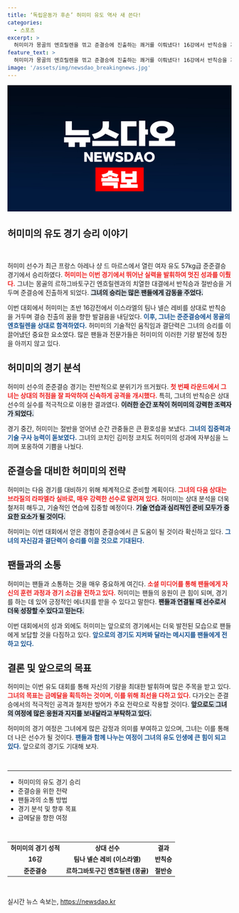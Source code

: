 ```yaml
---
title: ‘독립운동가 후손’ 허미미 유도 역사 새 쓴다!
categories:
  - 스포츠
excerpt: >
  허미미가 몽골의 엔흐릴렌을 꺾고 준결승에 진출하는 쾌거를 이뤄냈다! 16강에서 반칙승을 거두며 세 번의 승리를 차지한 그녀는 이제 라파엘라 실바와의 격돌을 앞두고 있다. 관심이 집중되는 허미미의 도전을 함께 응원해보세요!
feature_text: >
  허미미가 몽골의 엔흐릴렌을 꺾고 준결승에 진출하는 쾌거를 이뤄냈다! 16강에서 반칙승을 거두며 세 번의 승리를 차지한 그녀는 이제 라파엘라 실바와의 격돌을 앞두고 있다. 관심이 집중되는 허미미의 도전을 함께 응원해보세요!
image: '/assets/img/newsdao_breakingnews.jpg'
---
```


<p><img src="/assets/img/newsdao_breakingnews.jpg" alt="ranknews 속보" /></p>

<h2 data-ke-size="size26">허미미의 유도 경기 승리 이야기</h2>

<p data-ke-size="size16">&nbsp;</p>

<p>허미미 선수가 최근 프랑스 아레나 샹 드 마르스에서 열린 여자 유도 57kg급 준준결승 경기에서 승리하였다. <b><span style="color: #ee2323;">허미미는 이번 경기에서 뛰어난 실력을 발휘하여 멋진 성과를 이뤘다.</span></b> 그녀는 몽골의 르하그바토구긴 엔흐릴렌과의 치열한 대결에서 반칙승과 절반승을 거두며 준결승에 진출하게 되었다. <b><span style="background-color: #21538527;">그녀의 승리는 많은 팬들에게 감동을 주었다.</span></b></p>

<p>이번 대회에서 허미미는 초반 16강전에서 이스라엘의 팀나 넬슨 레비를 상대로 반칙승을 거두며 결승 진출의 꿈을 향한 발걸음을 내딛었다. <b><span style="color: #1a5490;">이후, 그녀는 준준결승에서 몽골의 엔흐릴렌을 상대로 함격하였다.</span></b> 허미미의 기술적인 움직임과 결단력은 그녀의 승리를 이끌어냈던 중요한 요소였다. 많은 팬들과 전문가들은 허미미의 이러한 기량 발전에 칭찬을 아끼지 않고 있다.</p>

<h2 data-ke-size="size26">허미미의 경기 분석</h2>

<p>허미미 선수의 준준결승 경기는 전반적으로 분위기가 뜨거웠다. <b><span style="color: #ee2323;">첫 번째 라운드에서 그녀는 상대의 허점을 잘 파악하여 신속하게 공격을 개시했다.</span></b> 특히, 그녀의 반칙승은 상대 선수의 실수를 적극적으로 이용한 결과였다. <b><span style="background-color: #21538527;">이러한 순간 포착이 허미미의 강력한 조력자가 되었다.</span></b></p>

<p>경기 중간, 허미미는 절반을 얻어낸 순간 관중들은 큰 환호성을 보냈다. <b><span style="color: #1a5490;">그녀의 집중력과 기술 구사 능력이 돋보였다.</span></b> 그녀의 코치인 김미정 코치도 허미미의 성과에 자부심을 느끼며 포옹하여 기쁨을 나눴다. </p>

<h2 data-ke-size="size26">준결승을 대비한 허미미의 전략</h2>

<p>허미미는 다음 경기를 대비하기 위해 체계적으로 준비할 계획이다. <b><span style="color: #ee2323;">그녀의 다음 상대는 브라질의 라파엘라 실바로, 매우 강력한 선수로 알려져 있다.</span></b> 허미미는 상대 분석을 더욱 철저히 해두고, 기술적인 연습에 집중할 예정이다. <b><span style="background-color: #21538527;">기술 연습과 심리적인 준비 모두가 중요한 요소가 될 것이다.</span></b></p>

<p>허미미는 이번 대회에서 얻은 경험이 준결승에서 큰 도움이 될 것이라 확신하고 있다. <b><span style="color: #1a5490;">그녀의 자신감과 결단력이 승리를 이끌 것으로 기대된다.</span></b></p>

<h2 data-ke-size="size26">팬들과의 소통</h2>

<p>허미미는 팬들과 소통하는 것을 매우 중요하게 여긴다. <b><span style="color: #ee2323;">소셜 미디어를 통해 팬들에게 자신의 훈련 과정과 경기 소감을 전하고 있다.</span></b> 허미미는 팬들의 응원이 큰 힘이 되며, 경기를 하는 데 있어 긍정적인 에너지를 받을 수 있다고 말한다. <b><span style="background-color: #21538527;">팬들과 연결될 때 선수로서 더욱 성장할 수 있다고 믿는다.</span></b></p>

<p>이번 대회에서의 성과 외에도 허미미는 앞으로의 경기에서는 더욱 발전된 모습으로 팬들에게 보답할 것을 다짐하고 있다. <b><span style="color: #1a5490;">앞으로의 경기도 지켜봐 달라는 메시지를 팬들에게 전하고 있다.</span></b></p>

<h2 data-ke-size="size26">결론 및 앞으로의 목표</h2>

<p>허미미는 이번 유도 대회를 통해 자신의 기량을 최대한 발휘하며 많은 주목을 받고 있다. <b><span style="color: #ee2323;">그녀의 목표는 금메달을 획득하는 것이며, 이를 위해 최선을 다하고 있다.</span></b> 다가오는 준결승에서의 적극적인 공격과 철저한 방어가 주요 전략으로 작용할 것이다. <b><span style="background-color: #21538527;">앞으로도 그녀의 여정에 많은 응원과 지지를 보내달라고 부탁하고 있다.</span></b></p>

<p>허미미의 경기 여정은 그녀에게 많은 감정과 의미를 부여하고 있으며, 그녀는 이를 통해 더 나은 선수가 될 것이다. <b><span style="color: #1a5490;">팬들과 함께 나누는 여정이 그녀의 유도 인생에 큰 힘이 되고 있다.</span></b> 앞으로의 경기도 기대해 보자. </p>

<p data-ke-size="size16">&nbsp;</p>

<hr>

<ul>
<li>허미미의 유도 경기 승리</li>
<li>준결승을 위한 전략</li>
<li>팬들과의 소통 방법</li>
<li>경기 분석 및 향후 목표</li>
<li>금메달을 향한 여정</li>
</ul>

<p data-ke-size="size16">&nbsp;</p>

<table style="width: 100%;">
<tr>
<td style="text-align: center; height: 17px;"><b>허미미의 경기 성적</b></td>
<td style="text-align: center; height: 17px;"><b>상대 선수</b></td>
<td style="text-align: center; height: 17px;"><b>결과</b></td>
</tr>
<tr>
<td style="text-align: center; height: 17px;"><b>16강</b></td>
<td style="text-align: center; height: 17px;"><b>팀나 넬슨 레비 (이스라엘)</b></td>
<td style="text-align: center; height: 17px;"><b>반칙승</b></td>
</tr>
<tr>
<td style="text-align: center; height: 17px;"><b>준준결승</b></td>
<td style="text-align: center; height: 17px;"><b>르하그바토구긴 엔흐릴렌 (몽골)</b></td>
<td style="text-align: center; height: 17px;"><b>절반승</b></td>
</tr>
</table>

<p data-ke-size="size16">&nbsp;</p>
실시간 뉴스 속보는, <a href="https://newsdao.kr" rel="dofollow">https://newsdao.kr</a>


